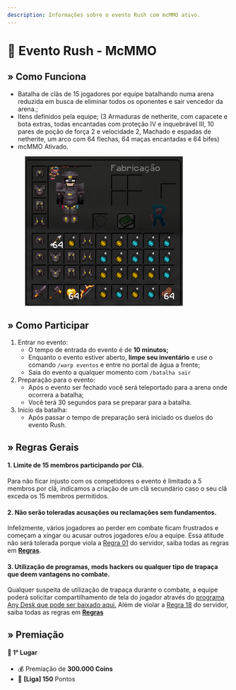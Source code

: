 ```yaml
---
description: Informações sobre o evento Rush com mcMMO ativo.
---
```


# 🚄 Evento Rush - McMMO

## » Como Funciona

* Batalha de clãs de 15 jogadores por equipe batalhando numa arena reduzida em busca de eliminar todos os oponentes e sair vencedor da arena.;
* Itens definidos pela equipe; (3 Armaduras de netherite, com capacete e bota extras, todas encantadas com proteção IV e inquebrável III,  10 pares de poção de força 2 e velocidade 2, Machado e espadas de netherite, um arco com 64 flechas, 64 maças encantadas e 64 bifes)
* mcMMO Ativado.

<figure><img src="../../../.gitbook/assets/image (108).png" alt=""><figcaption></figcaption></figure>

## » Como Participar

1. Entrar no evento:
   * O tempo de entrada do evento é de **10 minutos;**
   * Enquanto o evento estiver aberto, **limpe seu inventário** e use o comando `/warp eventos` e entre no portal de água a frente;
   * Saia do evento a qualquer momento com `/batalha sair`&#x20;
2. Preparação para o evento:
   * Após o evento ser fechado você será teleportado para a arena onde ocorrera a batalha;
   * Você terá 30 segundos para se preparar para a batalha.&#x20;
3. Inicio da batalha:
   * Após passar o tempo de preparação será iniciado os duelos do evento Rush.

## » Regras Gerais

#### **1**. Limite de 15 membros participando por Clã.

Para não ficar injusto com os competidores o evento é limitado a 5 membros por clã, indicamos a criação de um clã secundário caso o seu clã exceda os 15 membros permitidos.

#### **2. Não serão toleradas acusações ou reclamações sem fundamentos.**

Infelizmente, vários jogadores ao perder em combate ficam frustrados e começam a xingar ou acusar outros jogadores e/ou a equipe. Essa atitude não será tolerada porque viola a [Regra 01](https://wiki.rederevo.com/regras/chat#01) do servidor, saiba todas as regras em [**Regras**](../../../regras/).

#### **3. Utilização de programas, mods hackers ou qualquer tipo de trapaça que deem vantagens no combate.**

Qualquer suspeita de utilização de trapaça durante o combate, a equipe poderá solicitar compartilhamento de tela do jogador através do [programa Any Desk que pode ser baixado aqui.](https://anydesk.com/pt/downloads) Além de violar a [Regra 18](https://wiki.rederevo.com/regras/jogabilidade#01-7) do servidor, saiba todas as regras em [**Regras**](../../../regras/)

## » Premiação

#### 🥇 **1° Lugar**

* 💰 Premiação de **300.000 Coins**
* 💎 **\[Liga] 150** Pontos
